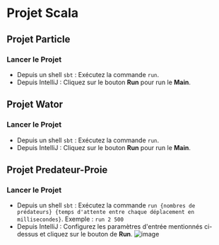 # Projet Scala

## Projet Particle

### Lancer le Projet
- Depuis un shell `sbt` : Exécutez la commande `run`.
- Depuis IntelliJ : Cliquez sur le bouton **Run** pour run le **Main**.

## Projet Wator

### Lancer le Projet
- Depuis un shell `sbt` : Exécutez la commande `run`.
- Depuis IntelliJ : Cliquez sur le bouton **Run** pour run le **Main**.

## Projet Predateur-Proie

### Lancer le Projet
- Depuis un shell `sbt` : Exécutez la commande `run {nombres de prédateurs} {temps d'attente entre chaque déplacement en millisecondes}`. Exemple : `run 2 500`
- Depuis IntelliJ : Configurez les paramètres d'entrée mentionnés ci-dessus et cliquez sur le bouton de **Run**.
![image](https://github.com/user-attachments/assets/88423531-0464-49be-b8a3-527ee146a7f3)
